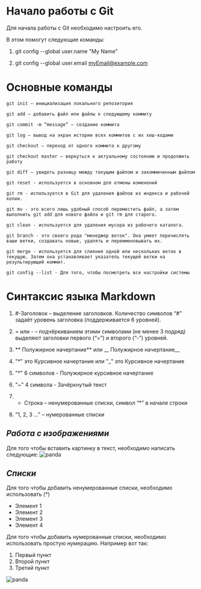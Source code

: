# **Начало работы с Git**

Для начала работы с Git необходимо настроить его. 

В этом помогут следующие команды:

1. git config --global user.name "My Name"

2. git config --global user.email myEmail@example.com 

# **Основные команды**

```
git init – инициализация локального репозитория
```

```
git add – добавить файл или файлы к следующему коммиту
```

```
git commit -m “message” – создание коммита
```

```
git log – вывод на экран истории всех коммитов с их хеш-кодами
```

```
git checkout – переход от одного коммита к другому
```

```
git checkout master – вернуться к актуальному состоянию и продолжить работу
```

```
git diff – увидеть разницу между текущим файлом и закоммиченным файлом
```

```
git reset - используется в основном для отмены изменений
```

```
git rm - используется в Git для удаления файлов из индекса и рабочей копии.
```

```
git mv - это всего лишь удобный способ переместить файл, а затем выполнить git add для нового файла и git rm для старого.
```

```
git clean - используется для удаления мусора из рабочего каталога.
```

```
git branch - это своего рода "менеджер веток". Она умеет перечислять ваши ветки, создавать новые, удалять и переименовывать их.
```

```
git merge - используется для слияния одной или нескольких веток в текущую. Затем она устанавливает указатель текущей ветки на результирующий коммит.
```

```
git config --list - Для того, чтобы посмотреть все настройки системы
```

 # **Синтаксис языка Markdown**

1) #-Заголовок – выделение заголовков. Количество символов “#” задаёт уровень заголовка  (поддерживается 6 уровней).

2) = или - – подчёркиванием этими символами (не менее 3 подряд) выделяют заголовки  первого (“=”) и второго (“-”) уровней.

3) ** Полужирное начертание** или __ Полужирное начертание__

4) "*" это Курсивное начертание или "_" это Курсивное начертание

5) "*" 6 символов - Полужирное курсивное начертание 

6) "~" 4 символа - Зачёркнутый текст

7) * Строка – ненумерованные списки, символ  “*” в начале строки

8) "1, 2, 3 …" – нумерованные списки

## *Работа с изображениями*

Для того чтобы вставить картинку в текст, необходимо написать следующие:
![panda](https://www.belnovosti.by/sites/default/files/blogs/02-04-2018/21.jpg)


## *Списки*
Для того чтобы добавить ненумерованные списки, необходимо использовать (*)
* Элемент 1
* Элемент 2
* Элемент 3
* Элемент 4

Для того чтобы добавить нумерованные списки, необходимо использовать простую нумерацию. Например вот так: 
1. Первый пункт
2. Второй пункт
3. Третий пункт



![panda](https://www.belnovosti.by/sites/default/files/blogs/02-04-2018/21.jpg)
